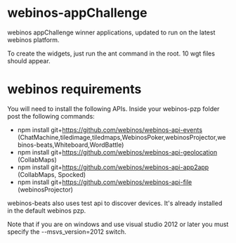 webinos-appChallenge
====================

webinos appChallenge winner applications, updated to run on the latest webinos platform.

To create the widgets, just run the ant command in the root. 10 wgt files should appear.

webinos requirements
====================

You will need to install the following APIs. Inside your webinos-pzp folder post the following commands:

* npm install git+https://github.com/webinos/webinos-api-events (ChatMachine,tiledimage,tiledmaps,WebinosPoker,webinosProjector,webinos-beats,Whiteboard,WordBattle)
* npm install git+https://github.com/webinos/webinos-api-geolocation (CollabMaps)
* npm install git+https://github.com/webinos/webinos-api-app2app (CollabMaps, Spocked)
* npm install git+https://github.com/webinos/webinos-api-file (webinosProjector)

webinos-beats also uses test api to discover devices. It's already installed in the default webinos pzp.

Note that if you are on windows and use visual studio 2012 or later you must specify the --msvs_version=2012 switch.

